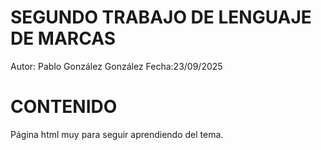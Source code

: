 # SEGUNDO TRABAJO DE LENGUAJE DE MARCAS

Autor: Pablo González González
Fecha:23/09/2025

# CONTENIDO
Página html muy para seguir aprendiendo del tema.
